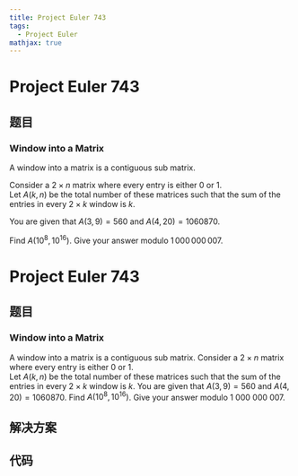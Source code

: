 ```yaml
---
title: Project Euler 743
tags:
  - Project Euler
mathjax: true
---
```

<escape><!-- more --></escape>
    
# Project Euler 743
## 题目
### Window into a Matrix


A window into a matrix is a contiguous sub matrix.


Consider a $2\times n$ matrix where every entry is either 0 or 1.<br />
Let $A(k,n)$ be the total number of these matrices such that the sum of the entries in every $2\times k$ window is $k$.


You are given that $A(3,9) = 560$ and $A(4,20) = 1060870$.


Find $A(10^8,10^{16})$. Give your answer modulo $1\,000\,000\,007$.



# Project Euler 743
## 题目
### Window into a Matrix

A window into a matrix is a contiguous sub matrix.
Consider a $2\times n$ matrix where every entry is either $0$ or $1$.<br>Let $A(k,n)$ be the total number of these matrices such that the sum of the entries in every $2\times k$ window is $k$.
You are given that $A(3,9) = 560$ and $A(4,20) = 1060870$.
Find $A(10^8,10^{16})$. Give your answer modulo $1\ 000\ 000\ 007$.


## 解决方案


## 代码


